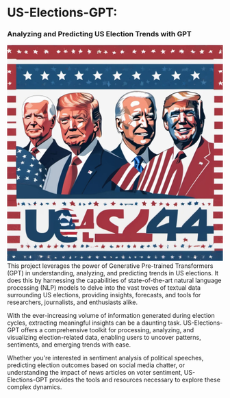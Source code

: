 # US-Elections-GPT: 
### Analyzing and Predicting US Election Trends with GPT

![Header Image](docs/img/background_image.tiff) 
This project leverages the power of Generative Pre-trained Transformers (GPT) 
in understanding, analyzing, and predicting trends in US elections. It does this by harnessing the capabilities of 
state-of-the-art natural language processing (NLP) models to delve into the vast troves of textual data surrounding US 
elections, providing insights, forecasts, and tools for researchers, journalists, and enthusiasts alike.

With the ever-increasing volume of information generated during election cycles, extracting meaningful insights can be 
a daunting task. US-Elections-GPT offers a comprehensive toolkit for processing, analyzing, and visualizing 
election-related data, enabling users to uncover patterns, sentiments, and emerging trends with ease.

Whether you're interested in sentiment analysis of political speeches, predicting election outcomes based on social 
media chatter, or understanding the impact of news articles on voter sentiment, US-Elections-GPT provides the tools and
resources necessary to explore these complex dynamics.